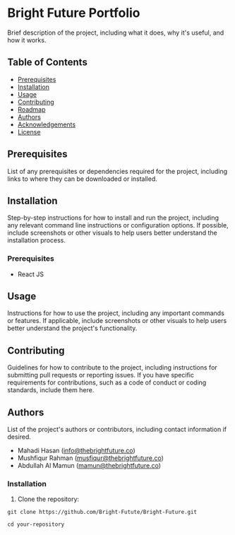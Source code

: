 # Bright Future Portfolio

Brief description of the project, including what it does, why it's useful, and how it works.

## Table of Contents

- [Prerequisites](#prerequisites)
- [Installation](#installation)
- [Usage](#usage)
- [Contributing](#contributing)
- [Roadmap](#roadmap)
- [Authors](#authors)
- [Acknowledgements](#acknowledgements)
- [License](#license)

## Prerequisites

List of any prerequisites or dependencies required for the project, including links to where they can be downloaded or installed.

## Installation

Step-by-step instructions for how to install and run the project, including any relevant command line instructions or configuration options. If possible, include screenshots or other visuals to help users better understand the installation process.

### Prerequisites

- React JS


## Usage

Instructions for how to use the project, including any important commands or features. If applicable, include screenshots or other visuals to help users better understand the project's functionality.


## Contributing

Guidelines for how to contribute to the project, including instructions for submitting pull requests or reporting issues. If you have specific requirements for contributions, such as a code of conduct or coding standards, include them here.


## Authors

List of the project's authors or contributors, including contact information if desired.

- Mahadi Hasan (info@thebrightfuture.co)
- Mushfiqur Rahman (musfiqur@thebrightfuture.co)
- Abdullah Al Mamun (mamun@thebrightfuture.co)


### Installation

1. Clone the repository:

```git
git clone https://github.com/Bright-Futute/Bright-Future.git

cd your-repository


